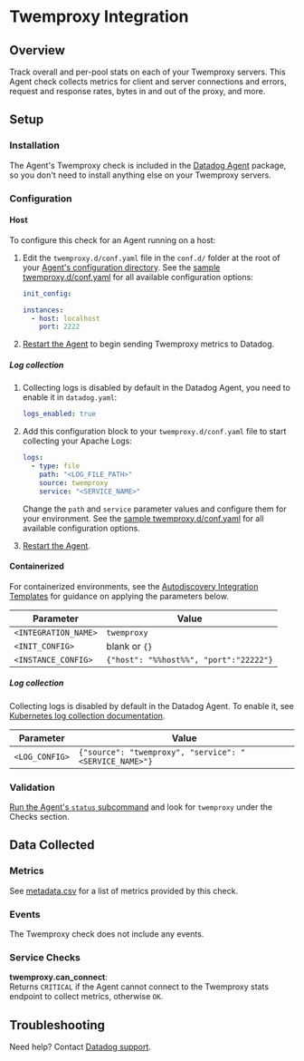 # Twemproxy Integration

## Overview

Track overall and per-pool stats on each of your Twemproxy servers. This Agent check collects metrics for client and server connections and errors, request and response rates, bytes in and out of the proxy, and more.

## Setup

### Installation

The Agent's Twemproxy check is included in the [Datadog Agent][2] package, so you don't need to install anything else on your Twemproxy servers.

### Configuration

<!-- xxx tabs xxx -->
<!-- xxx tab "Host" xxx -->

#### Host

To configure this check for an Agent running on a host:

1. Edit the `twemproxy.d/conf.yaml` file in the `conf.d/` folder at the root of your [Agent's configuration directory][3]. See the [sample twemproxy.d/conf.yaml][4] for all available configuration options:

   ```yaml
   init_config:

   instances:
     - host: localhost
       port: 2222
   ```

2. [Restart the Agent][5] to begin sending Twemproxy metrics to Datadog.

##### Log collection

1. Collecting logs is disabled by default in the Datadog Agent, you need to enable it in `datadog.yaml`:

   ```yaml
   logs_enabled: true
   ```

2. Add this configuration block to your `twemproxy.d/conf.yaml` file to start collecting your Apache Logs:

   ```yaml
   logs:
     - type: file
       path: "<LOG_FILE_PATH>"
       source: twemproxy
       service: "<SERVICE_NAME>"
   ```

    Change the `path` and `service` parameter values and configure them for your environment. See the [sample twemproxy.d/conf.yaml][4] for all available configuration options.
   
3. [Restart the Agent][5].

<!-- xxz tab xxx -->
<!-- xxx tab "Containerized" xxx -->

#### Containerized

For containerized environments, see the [Autodiscovery Integration Templates][1] for guidance on applying the parameters below.

| Parameter            | Value                                  |
| -------------------- | -------------------------------------- |
| `<INTEGRATION_NAME>` | `twemproxy`                            |
| `<INIT_CONFIG>`      | blank or `{}`                          |
| `<INSTANCE_CONFIG>`  | `{"host": "%%host%%", "port":"22222"}` |

##### Log collection

Collecting logs is disabled by default in the Datadog Agent. To enable it, see [Kubernetes log collection documentation][9].

| Parameter      | Value                                            |
| -------------- | ------------------------------------------------ |
| `<LOG_CONFIG>` | `{"source": "twemproxy", "service": "<SERVICE_NAME>"}` |

<!-- xxz tab xxx -->
<!-- xxz tabs xxx -->

### Validation

[Run the Agent's `status` subcommand][6] and look for `twemproxy` under the Checks section.

## Data Collected

### Metrics

See [metadata.csv][7] for a list of metrics provided by this check.

### Events

The Twemproxy check does not include any events.

### Service Checks

**twemproxy.can_connect**:<br>
Returns `CRITICAL` if the Agent cannot connect to the Twemproxy stats endpoint to collect metrics, otherwise `OK`.

## Troubleshooting

Need help? Contact [Datadog support][8].

[1]: https://docs.datadoghq.com/agent/kubernetes/integrations/
[2]: https://app.datadoghq.com/account/settings#agent
[3]: https://docs.datadoghq.com/agent/guide/agent-configuration-files/#agent-configuration-directory
[4]: https://github.com/DataDog/integrations-core/blob/master/twemproxy/datadog_checks/twemproxy/data/conf.yaml.example
[5]: https://docs.datadoghq.com/agent/guide/agent-commands/#start-stop-and-restart-the-agent
[6]: https://docs.datadoghq.com/agent/guide/agent-commands/#agent-status-and-information
[7]: https://github.com/DataDog/integrations-core/blob/master/twemproxy/metadata.csv
[8]: https://docs.datadoghq.com/help/
[9]: https://docs.datadoghq.com/agent/kubernetes/log/